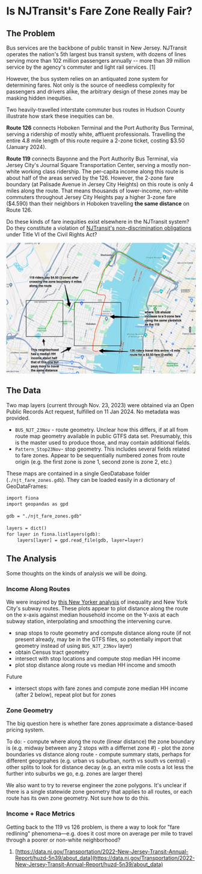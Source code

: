 # Is NJTransit's Fare Zone Really Fair?

## The Problem

Bus services are the backbone of public transit in New Jersey. NJTransit operates the nation's 5th largest bus transit system, with dozens of lines serving more than 102 million passengers annually -- more than 39 million service by the agency's commuter and light rail services. [1]

However, the bus system relies on an antiquated zone system for determining fares. Not only is the source of needless complexity for passengers and drivers alike, the arbitrary design of these zones may be masking hidden inequities.

Two heavily-travelled interstate commuter bus routes in Hudson County illustrate how stark these inequities can be.

**Route 126** connects Hoboken Terminal and the Port Authority Bus Terminal, serving a ridership of mostly white, affluent professionals. Travelling the entire 4.8 mile length of this route require a 2-zone ticket, costing $3.50 (January 2024).

**Route 119** connects Bayonne and the Port Authority Bus Terminal, via Jersey City's Journal Square Transportation Center, serving a mostly non-white working class ridership. The per-capita income along this route is about half of the areas served by the 126. However, the 2-zone fare boundary (at Palisade Avenue in Jersey City Heights) on this route is only 4 miles along the route. That means thousands of lower-income, non-white commuters throughout Jersey City Heights pay a higher 3-zone fare ($4.590) than their neighbors in Hoboken travelling **the same distance** on Route 126.

Do these kinds of fare inequities exist elsewhere in the NJTransit system? Do they constitute a violation of [NJTransit's non-discrimination obligations](https://www.njtransit.com/about-us/civil-rights-diversity/title-vi-civil-right-act-1964-amended) under Title VI of the Civil Rights Act?

![map](./map.png)


## The Data

Two map layers (current through Nov. 23, 2023) were obtained via an Open Public Records Act request, fulfilled on 11 Jan 2024. No metadata was provided.

- `BUS_NJT_23Nov` - route geometry. Unclear how this differs, if at all from route map geometry available in public GTFS data set. Presumably, this is the master used to produce those, and may contain additional fields.
- `Pattern_Stop23Nov`- stop geometry. This includes several fields related to fare zones. Appear to be sequentially numbered zones from route origin (e.g. the first zone is zone 1, second zone is zone 2, etc.)

These maps are contained in a single GeoDatabase folder (`./njt_fare_zones.gdb`). They can be loaded easily in a dictionary of GeoDataFrames:

```
import fiona
import geopandas as gpd

gdb = "./njt_fare_zones.gdb"

layers = dict()
for layer in fiona.listlayers(gdb):
    layers[layer] = gpd.read_file(gdb, layer=layer)
```



## The Analysis

Some thoughts on the kinds of analysis we will be doing.

### Income Along Routes ### 

We were inspired by [this New Yorker analysis](https://projects.newyorker.com/story/subway/) of inequality and New York City's subway routes. These plots appear to plot distance along the route on the x-axis against median household income on the Y-axis at each subway station, interpolating and smoothing the intervening curve.

- snap stops to route geometry and compute distance along route (if not present already, may be in the GTFS files, so potentially import that geometry instead of using `BUS_NJT_23Nov` layer)
- obtain Census tract geometry
- intersect with stop locations and compute stop median HH income
- plot stop distance along route vs median HH income and smooth

Future
- intersect stops with fare zones and compute zone median HH income (after 2 below), repeat plot but for zones


### Zone Geometry ### 

The big question here is whether fare zones approximate a distance-based pricing system.

To do:
    - compute where along the route (linear distance) the zone boundary is (e.g. midway between any 2 stops with a differnet zone #)
    - plot the zone boundaries vs distance along route
    - compute summary stats, perhaps for different geogrpahes (e.g. urban vs suburban, north vs south vs central)
    - other splits to look for distance decay (e.g. an extra mile costs a lot less the further into suburbs we go, e.g. zones are larger there)

We also want to try to reverse engineer the zone polygons. It's unclear if there is a single statewide zone geometry that applies to all routes, or each route has its own zone geometry. Not sure how to do this.

### Income + Race Metrics ###

Getting back to the 119 vs 126 problem, is there a way to look for "fare redlining" phenomena—e.g. does it cost more on average per mile to travel through a poorer or non-white neighborhood?



1. [https://data.nj.gov/Transportation/2022-New-Jersey-Transit-Annual-Report/huzd-5n39/about_data](https://data.nj.gov/Transportation/2022-New-Jersey-Transit-Annual-Report/huzd-5n39/about_data)